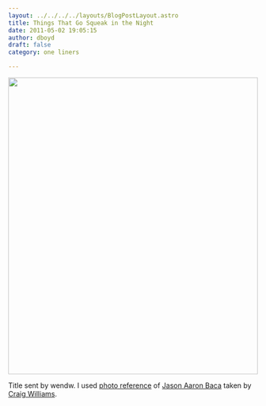 ```yaml
---
layout: ../../../../layouts/BlogPostLayout.astro
title: Things That Go Squeak in the Night
date: 2011-05-02 19:05:15
author: dboyd
draft: false
category: one liners

---
```

<img
    src="https://img.selfiespirits.com/images/2011/05/dagger.jpeg"
    alt=""
    style="width: clamp(0px, 100%, 600px); height: auto;"
/>

Title sent by wendw. I used <a href="https://www.deviantart.com/jasonaaronbaca/art/apr-Jason-Aaron-Baca-6-201794898">photo reference</a> of <a href="https://www.deviantart.com/jasonaaronbaca">Jason Aaron Baca</a> taken by <a href="http://www.awesomeheadshots.com/">Craig Williams</a>.
